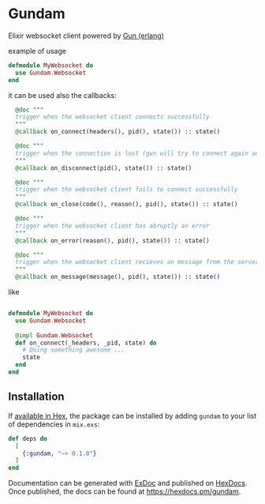 # Gundam

Elixir websocket client powered by [Gun (erlang)](https://ninenines.eu/docs/en/gun/2.0/manual/)

example of usage
```elixir
defmodule MyWebsocket do
  use Gundam.Websocket
end
```

it can be used also the callbacks:

```elixir
  @doc """
  trigger when the websocket client connects successfully
  """
  @callback on_connect(headers(), pid(), state()) :: state()

  @doc """
  trigger when the connection is lost (gun will try to connect again and upgrade to ws)
  """
  @callback on_disconnect(pid(), state()) :: state()

  @doc """
  trigger when the websocket client fails to connect successfully
  """
  @callback on_close(code(), reason(), pid(), state()) :: state()

  @doc """
  trigger when the websocket client has abruptly an error
  """
  @callback on_error(reason(), pid(), state()) :: state()

  @doc """
  trigger when the websocket client recieves an message from the server
  """
  @callback on_message(message(), pid(), state()) :: state()
```

like

```elixir

defmodule MyWebsocket do
  use Gundam.Websocket
  
  @impl Gundam.Websocket
  def on_connect(_headers, _pid, state) do
    # Doing something awesome ...
    state
  end
end
```


## Installation

If [available in Hex](https://hex.pm/docs/publish), the package can be installed
by adding `gundam` to your list of dependencies in `mix.exs`:

```elixir
def deps do
  [
    {:gundam, "~> 0.1.0"}
  ]
end
```

Documentation can be generated with [ExDoc](https://github.com/elixir-lang/ex_doc)
and published on [HexDocs](https://hexdocs.pm). Once published, the docs can
be found at <https://hexdocs.pm/gundam>.

